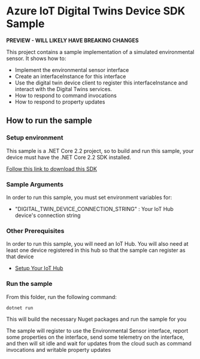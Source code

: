 # Azure IoT Digital Twins Device SDK Sample

**PREVIEW - WILL LIKELY HAVE BREAKING CHANGES**

This project contains a sample implementation of a simulated environmental sensor. It shows how to:

  * Implement the environmental sensor interface
  * Create an interfaceInstance for this interface
  * Use the digital twin device client to register this interfaceInstance and interact with the Digital Twins services.
  * How to respond to command invocations
  * How to respond to property updates

## How to run the sample

### Setup environment

This sample is a .NET Core 2.2 project, so to build and run this sample, 
your device must have the .NET Core 2.2 SDK installed. 

[Follow this link to download this SDK][netcore-sdk-download]

### Sample Arguments

In order to run this sample, you must set environment variables for:
- "DIGITAL_TWIN_DEVICE_CONNECTION_STRING" : Your IoT Hub device's connection string

### Other Prerequisites
In order to run this sample, you will need an IoT Hub. You will also need at least one device registered in this hub so that the sample can register as that device
* [Setup Your IoT Hub][lnk-setup-iot-hub]

### Run the sample

From this folder, run the following command:

```sh
dotnet run
```

This will build the necessary Nuget packages and run the sample for you

The sample will register to use the Environmental Sensor interface, report some properties on the interface, send some telemetry on the
interface, and then will sit idle and wait for updates from the cloud such as command invocations and writable property updates

[netcore-sdk-download]: https://dotnet.microsoft.com/download/dotnet-core/2.2
[lnk-setup-iot-hub]: https://aka.ms/howtocreateazureiothub
